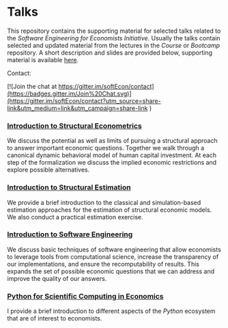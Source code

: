 # Talks

This repository contains the supporting material for selected talks related to the *Software Engineering for Economists Initiative*. Usually the talks contain selected and updated material from the lectures in the *Course* or *Bootcamp* repository. A short description and slides are provided below, supporting material is available [here](https://softecon.gitbooks.io/guide/content/talks.html).

Contact:

[![Join the chat at https://gitter.im/softEcon/contact](https://badges.gitter.im/Join%20Chat.svg)](https://gitter.im/softEcon/contact?utm_source=share-link&utm_medium=link&utm_campaign=share-link
)

### [Introduction to Structural Econometrics](http://nbviewer.jupyter.org/format/slides/github/softEcon/talks/blob/master/intro_structural_econometrics/talk.ipynb#/)

We discuss the potential as well as limits of pursuing a structural approach to answer important economic questions. Together we walk through a canonical dynamic behavioral model of human capital investment. At each step of the formalization we discuss the implied economic restrictions and explore possible alternatives.

### [Introduction to Structural Estimation](http://nbviewer.jupyter.org/format/slides/github/softEcon/talks/blob/master/intro_structural_estimation/talk.ipynb#/)

We provide a brief introduction to the classical and simulation-based estimation approaches for the estimation of structural economic models. We also conduct a practical estimation exercise.

### [Introduction to Software Engineering](http://nbviewer.jupyter.org/format/slides/github/softEcon/talks/blob/master/intro_software_engineering/talk.ipynb)

We discuss basic techniques of software engineering that allow economists to leverage tools from computational science, increase the transparency of our implementations, and ensure the recomputability of results. This expands the set of possible economic questions that we can address and improve the quality of our answers.

### [Python for Scientific Computing in Economics](http://nbviewer.jupyter.org/format/slides/github/softEcon/talks/blob/master/intro_scientific_python/talk.ipynb)

I provide a brief introduction to different aspects of the *Python* ecosystem that are of interest to economists.
